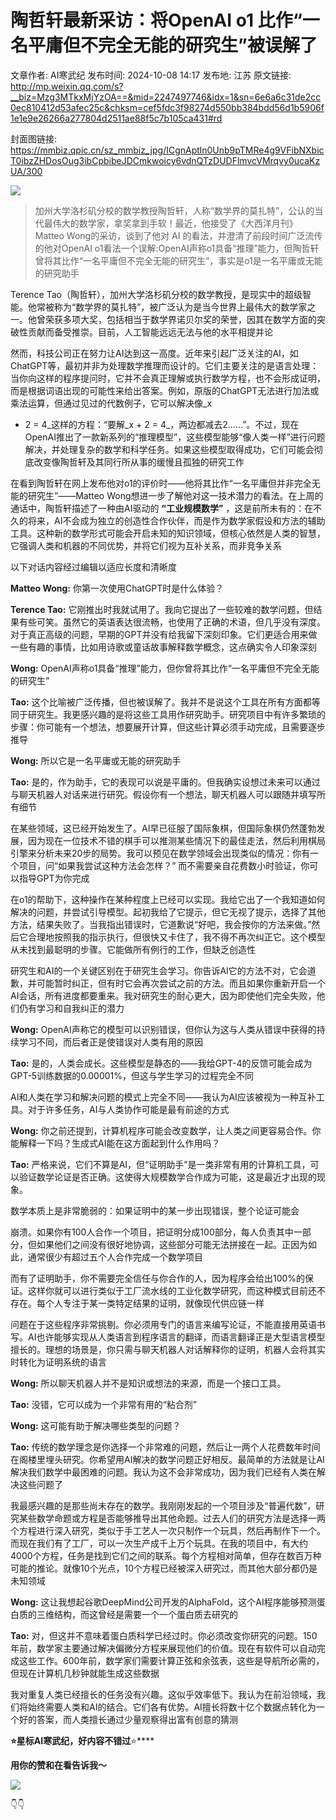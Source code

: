 # 陶哲轩最新采访：将OpenAI o1 比作“一名平庸但不完全无能的研究生”被误解了

文章作者: AI寒武纪
发布时间: 2024-10-08 14:17
发布地: 江苏
原文链接: http://mp.weixin.qq.com/s?__biz=Mzg3MTkxMjYzOA==&mid=2247497746&idx=1&sn=6e6a6c31de2cc0ec810412d53afec25c&chksm=cef5fdc3f98274d550bb384bdd56d1b5906f1e1e9e26266a277804d2511ae88f5c7b105ca431#rd

封面图链接: https://mmbiz.qpic.cn/sz_mmbiz_jpg/ICgnAptln0Unb9pTMRe4g9VFibNXbicT0ibzZHDosOug3ibCpbibeJDCmkwoicy6vdnQTzDUDFlmvcVMrqvy0ucaKzUA/300

![](https://mmbiz.qpic.cn/sz_mmbiz_jpg/ICgnAptln0Unb9pTMRe4g9VFibNXbicT0ibfSIeIP0sAQekQzmz1cictocKVdtVuqDrTtrialKVCVtougVX8hZgKRNA/640?wx_fmt=webp&from=appmsg)

  

> 加州大学洛杉矶分校的数学教授陶哲轩，人称“数学界的莫扎特”，公认的当代最伟大的数学家，拿奖拿到手软！最近，他接受了《大西洋月刊》Matteo
> Wong的采访，谈到了他对 AI 的看法，并澄清了前段时间广泛流传的他对OpenAI
> o1看法一个误解:OpenAI声称o1具备“推理”能力，但陶哲轩曾将其比作“一名平庸但不完全无能的研究生”，事实是o1是一名平庸或无能的研究助手

Terence
Tao（陶哲轩），加州大学洛杉矶分校的数学教授，是现实中的超级智能。他常被称为“数学界的莫扎特”，被广泛认为是当今世界上最伟大的数学家之一。他曾荣获多项大奖，包括相当于数学界诺贝尔奖的荣誉，因其在数学方面的突破性贡献而备受推崇。目前，人工智能远远无法与他的水平相提并论

然而，科技公司正在努力让AI达到这一高度。近年来引起广泛关注的AI，如ChatGPT等，最初并非为处理数学推理而设计的。它们主要关注的是语言处理：当你向这样的程序提问时，它并不会真正理解或执行数学方程，也不会形成证明，而是根据词语出现的可能性来给出答案。例如，原版的ChatGPT无法进行加法或乘法运算，但通过见过的代数例子，它可以解决像_x
+ 2 = 4_这样的方程：“要解_x + 2 =
4_，两边都减去2……”。不过，现在OpenAI推出了一款新系列的“推理模型”，这些模型能够“像人类一样”进行问题解决，并处理复杂的数学和科学任务。如果这些模型取得成功，它们可能会彻底改变像陶哲轩及其同行所从事的缓慢且孤独的研究工作

在看到陶哲轩在网上发布他对o1的评价时——他将其比作“一名平庸但并非完全无能的研究生”——Matteo
Wong想进一步了解他对这一技术潜力的看法。在上周的通话中，陶哲轩描述了一种由AI驱动的 **“工业规模数学”**
，这是前所未有的：在不久的将来，AI不会成为独立的创造性合作伙伴，而是作为数学家假设和方法的辅助工具。这种新的数学形式可能会开启未知的知识领域，但核心依然是人类的智慧，它强调人类和机器的不同优势，并将它们视为互补关系，而非竞争关系

以下对话内容经过编辑以适应长度和清晰度

**Matteo Wong:** 你第一次使用ChatGPT时是什么体验？

**Terence Tao:**
它刚推出时我就试用了。我向它提出了一些较难的数学问题，但结果有些可笑。虽然它的英语表达很流畅，也使用了正确的术语，但几乎没有深度。对于真正高级的问题，早期的GPT并没有给我留下深刻印象。它们更适合用来做一些有趣的事情，比如用诗歌或童话故事解释数学概念，这点确实令人印象深刻

**Wong:** OpenAI声称o1具备“推理”能力，但你曾将其比作“一名平庸但不完全无能的研究生”

**Tao:**
这个比喻被广泛传播，但也被误解了。我并不是说这个工具在所有方面都等同于研究生。我更感兴趣的是将这些工具用作研究助手。研究项目中有许多繁琐的步骤：你可能有一个想法，想要展开计算，但这些计算必须手动完成，且需要逐步推导

**Wong:** 所以它是一名平庸或无能的研究助手

**Tao:**
是的，作为助手，它的表现可以说是平庸的。但我确实设想过未来可以通过与聊天机器人对话来进行研究。假设你有一个想法，聊天机器人可以跟随并填写所有细节

在某些领域，这已经开始发生了。AI早已征服了国际象棋，但国际象棋仍然蓬勃发展，因为现在一位技术不错的棋手可以推测某些情况下的最佳走法，然后利用棋局引擎来分析未来20步的局势。我可以预见在数学领域会出现类似的情况：你有一个项目，问“如果我尝试这种方法会怎样？”
而不需要亲自花费数小时验证，你可以指导GPT为你完成

在o1的帮助下，这种操作在某种程度上已经可以实现。我给它出了一个我知道如何解决的问题，并尝试引导模型。起初我给了它提示，但它无视了提示，选择了其他方法，结果失败了。当我指出错误时，它道歉说“好吧，我会按你的方法来做。”然后它合理地按照我的指示执行，但很快又卡住了，我不得不再次纠正它。这个模型从未找到最聪明的步骤。它能做所有例行的工作，但缺乏创造性

研究生和AI的一个关键区别在于研究生会学习。你告诉AI它的方法不对，它会道歉，并可能暂时纠正，但有时它会再次尝试之前的方法。而且如果你重新开启一个AI会话，所有进度都要重来。我对研究生的耐心更大，因为即使他们完全失败，他们仍有学习和自我纠正的潜力

**Wong:** OpenAI声称它的模型可以识别错误，但你认为这与人类从错误中获得的持续学习不同，而后者正是使错误对人类有用的原因

**Tao:** 是的，人类会成长。这些模型是静态的——我给GPT-4的反馈可能会成为GPT-5训练数据的0.00001%，但这与学生学习的过程完全不同

AI和人类在学习和解决问题的模式上完全不同——我认为AI应该被视为一种互补工具。对于许多任务，AI与人类协作可能是最有前途的方式

**Wong:** 你之前还提到，计算机程序可能会改变数学，让人类之间更容易合作。你能解释一下吗？生成式AI能在这方面起到什么作用吗？

**Tao:**
严格来说，它们不算是AI，但“证明助手”是一类非常有用的计算机工具，可以验证数学论证是否正确。这使得大规模数学合作成为可能，这是最近才出现的现象。

数学本质上是非常脆弱的：如果证明中的某一步出现错误，整个论证可能会

崩溃。如果你有100人合作一个项目，把证明分成100部分，每人负责其中一部分，但如果他们之间没有很好地协调，这些部分可能无法拼接在一起。正因为如此，通常很少有超过五个人合作完成一个数学项目

而有了证明助手，你不需要完全信任与你合作的人，因为程序会给出100%的保证。这样你就可以进行类似于工厂流水线的工业化数学研究，而这种模式目前还不存在。每个人专注于某一类特定结果的证明，就像现代供应链一样

问题在于这些程序非常挑剔。你必须用专门的语言来编写论证，不能直接用英语书写。AI也许能够实现从人类语言到程序语言的翻译，而语言翻译正是大型语言模型擅长的。理想的场景是，你只需与聊天机器人对话解释你的证明，机器人会将其实时转化为证明系统的语言

**Wong:** 所以聊天机器人并不是知识或想法的来源，而是一个接口工具。

**Tao:** 没错，它可以成为一个非常有用的“粘合剂”

**Wong:** 这可能有助于解决哪些类型的问题？

**Tao:**
传统的数学理念是你选择一个非常难的问题，然后让一两个人花费数年时间在阁楼里埋头研究。你希望用AI解决的数学问题正好相反。最简单的方法就是让AI解决我们数学中最困难的问题。我认为这不会非常成功，因为我们已经有人类在解决这些问题了

我最感兴趣的是那些尚未存在的数学。我刚刚发起的一个项目涉及“普遍代数”，研究某些数学命题或方程是否能够推导出其他命题。过去人们的研究方法是选择一两个方程进行深入研究，类似于手工艺人一次只制作一个玩具，然后再制作下一个。而现在我们有了工厂，可以一次生产成千上万个玩具。在我的项目中，有大约4000个方程，任务是找到它们之间的联系。每个方程相对简单，但存在数百万种可能的推论。就像10个光点，10个方程已经被深入研究过，而其他大部分都仍是未知领域

**Wong:** 这让我想起谷歌DeepMind公司开发的AlphaFold，这个AI程序能够预测蛋白质的三维结构，而这曾经是需要一个一个蛋白质去研究的

**Tao:**
对，但这并不意味着蛋白质科学已经过时。你必须改变你研究的问题。150年前，数学家主要通过解决偏微分方程来展现他们的价值。现在有软件可以自动完成这些工作。600年前，数学家们需要计算正弦和余弦表，这些是导航所必需的，但现在计算机几秒钟就能生成这些数据

我对重复人类已经擅长的任务没有兴趣。这似乎效率低下。我认为在前沿领域，我们将始终需要人类和AI的结合。它们各有优势。AI擅长将数十亿个数据点转化为一个好的答案，而人类擅长通过少量观察得出富有创意的猜测

  

  

**⭐星标AI寒武纪，好内容不错过**⭐****

**用你的****赞****和****在看****告诉我～**

  

  

  

![](https://mmbiz.qpic.cn/sz_mmbiz_png/ICgnAptln0X53k92kQa8BeRQk0S3ZibtTFrf0vHLrLXqJpB3miaFf0HDXX1YjWgfQ3GdhgYuKAQTg746xfnBxxcg/640?wx_fmt=png)

👇👇

